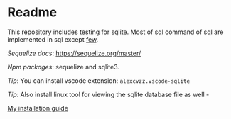 # Readme

This repository includes testing for sqlite. Most of sql command of sql are implemented in sql except [few](https://sqlite.org/omitted.html).

_Sequelize docs_: https://sequelize.org/master/

_Npm packages_: sequelize and sqlite3.

_Tip_: You can install vscode extension: `alexcvzz.vscode-sqlite`

_Tip_: Also install linux tool for viewing the sqlite database file as well -

[My installation guide](https://github.com/sahilrajput03/sahilrajput03/blob/master/arch-notes.md#insatlled-sqliteman)
